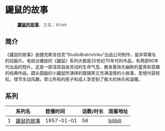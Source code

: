# 鼹鼠的故事


> <u>**[鼹鼠的故事](https://bgm.tv/subject/47665)**</u>，又名：Krtek

## 简介

《鼹鼠的故事》由捷克斯洛伐克“StudioBratrivtriku”出品公司制作，是非常著名的动画片。电视台播放的《鼹鼠》系列大都是20世纪70年代的作品，有两部90年代出品的短片。这是一部深具自由灵动的生命气息、散发着快乐幽默的童真和意趣的经典作品。圆头圆脑的小鼹鼠所演绎的既搞笑又充满温情的小故事，思想内容轻松，情节生动风趣，曾让所有的孩子和成人享受到了极大的快乐和温暖。





## 系列

|     |   系列名   |   首播时间  | 话数/时长  | 观看地址 |
|:---  |:------    |:----      |:---       |:---  |
| 1 |[鼹鼠的故事](https://bgm.tv/subject/47665)| 1957-01-01 | 56 | [bilibili](https://www.bilibili.com/video/BV1C3411n7py) |




